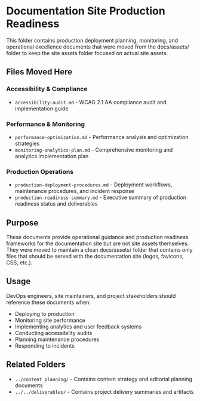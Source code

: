 # Documentation Site Production Readiness

This folder contains production deployment planning, monitoring, and operational excellence documents that were moved from the docs/assets/ folder to keep the site assets folder focused on actual site assets.

## Files Moved Here

### Accessibility & Compliance
- `accessibility-audit.md` - WCAG 2.1 AA compliance audit and implementation guide

### Performance & Monitoring
- `performance-optimization.md` - Performance analysis and optimization strategies
- `monitoring-analytics-plan.md` - Comprehensive monitoring and analytics implementation plan

### Production Operations
- `production-deployment-procedures.md` - Deployment workflows, maintenance procedures, and incident response
- `production-readiness-summary.md` - Executive summary of production readiness status and deliverables

## Purpose

These documents provide operational guidance and production readiness frameworks for the documentation site but are not site assets themselves. They were moved to maintain a clean docs/assets/ folder that contains only files that should be served with the documentation site (logos, favicons, CSS, etc.).

## Usage

DevOps engineers, site maintainers, and project stakeholders should reference these documents when:
- Deploying to production
- Monitoring site performance
- Implementing analytics and user feedback systems
- Conducting accessibility audits
- Planning maintenance procedures
- Responding to incidents

## Related Folders

- `../content_planning/` - Contains content strategy and editorial planning documents
- `../../deliverables/` - Contains project delivery summaries and artifacts
